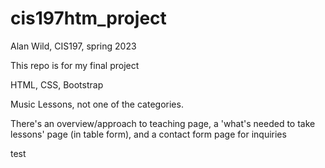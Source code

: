 # cis197htm_project

Alan Wild, CIS197, spring 2023

This repo is for my final project

HTML, CSS, Bootstrap

Music Lessons, not one of the categories.

There's an overview/approach to teaching page, a 'what's needed to take lessons' page (in table form), and a contact form page for inquiries

test